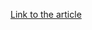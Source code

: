 [Link to the article](https://microsoft.com/security/blog/2022/08/15/disrupting-seaborgiums-ongoing-phishing-operations)

